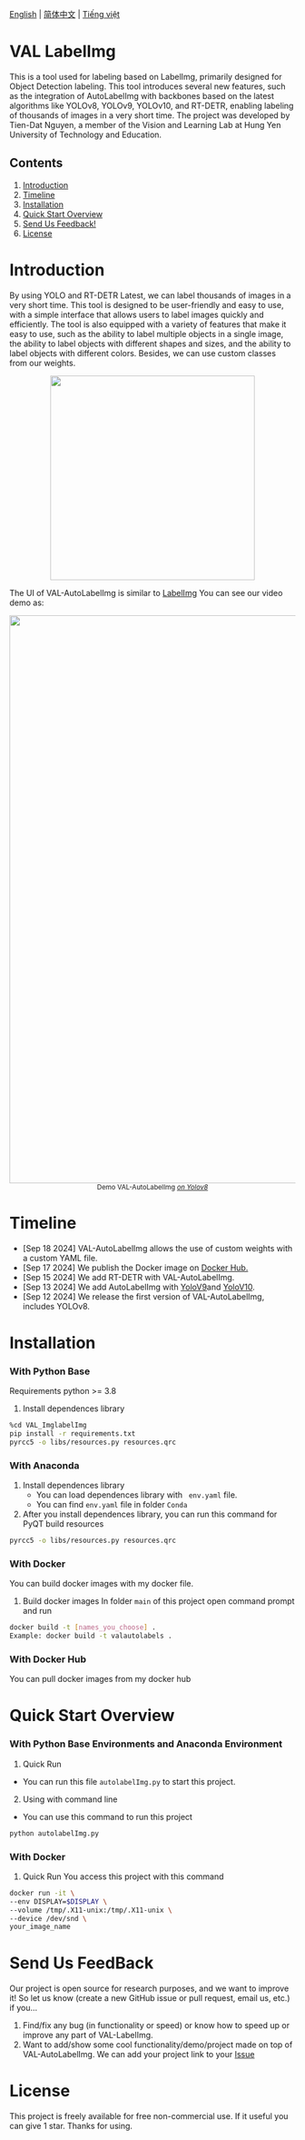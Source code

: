 [English](README.md) | [简体中文](readme/README.zh-CN.md) | [Tiếng việt](readme/README.vietnam-vn.md)
# VAL LabelImg

This is a tool used for labeling based on LabelImg, primarily designed for Object Detection labeling. This tool introduces several new features, such as the integration of AutoLabelImg with backbones based on the latest algorithms like YOLOv8, YOLOv9, YOLOv10, and RT-DETR, enabling labeling of thousands of images in a very short time. The project was developed by Tien-Dat Nguyen, a member of the Vision and Learning Lab at Hung Yen University of Technology and Education.

## Contents
1. [Introduction](#introduction)
2. [Timeline](#timeline)
3. [Installation](#installation)
4. [Quick Start Overview](#quick-start-overview)
5. [Send Us Feedback!](#send-us-feedback)
6. [License](#license)


# Introduction
By using YOLO and RT-DETR Latest, we can label thousands of images in a very short time. This tool is designed to be user-friendly and easy to use, with a simple interface that allows users to label images quickly and efficiently. The tool is also equipped with a variety of features that make it easy to use, such as the ability to label multiple objects in a single image, the ability to label objects with different shapes and sizes, and the ability to label objects with different colors. Besides, we can use custom classes from our weights.

<p align="center">
    <img src="/github/readme/images/imgs1.png" width="360">
</p>

The UI of VAL-AutoLabelImg is similar to [LabelImg](https://github.com/HumanSignal/labelImg)
You can see our video demo as:
<p align="center">
    <img src="/github/readme/videos/demo.gif" width="1000">
    <br>
    <sup>Demo VAL-AutoLabelImg <a href="https://github.com/ultralytics/ultralytics" target="_blank"><i>on Yolov8</i></a></sup>
</p>

# Timeline
- [Sep 18 2024] VAL-AutoLabelImg allows the use of custom weights with a custom YAML file.
- [Sep 17 2024] We publish the Docker image on [Docker Hub.](https://hub.docker.com/r/nguyendat1354/val-autolabel)
- [Sep 15 2024] We add RT-DETR with VAL-AutoLabelImg.
- [Sep 13 2024] We add AutoLabelImg with [YoloV9](https://github.com/WongKinYiu/yolov9)and [YoloV10](https://github.com/THU-MIG/yolov10).
- [Sep 12 2024] We release the first version of VAL-AutoLabelImg, includes YOLOv8.
# Installation

### With Python Base
Requirements python >= 3.8
1. Install dependences library
 ```bash
%cd VAL_ImglabelImg
pip install -r requirements.txt
pyrcc5 -o libs/resources.py resources.qrc
```

### With Anaconda 
1. Install dependences library
   - You can load dependences library with ``` env.yaml``` file.
   - You can find ```env.yaml``` file in folder ```Conda```
2. After you install dependences library, you can run this command for PyQT build resources
```bash
pyrcc5 -o libs/resources.py resources.qrc
```

### With Docker
You can build docker images with my docker file.
1. Build docker images
In folder ```main``` of this project open command prompt and run
``` bash
docker build -t [names_you_choose] .
Example: docker build -t valautolabels .
```

### With Docker Hub
You can pull docker images from my docker hub

# Quick Start Overview
### With Python Base Environments and Anaconda Environment
1. Quick Run
- You can run this file ```autolabelImg.py``` to start this project.

2. Using with command line
- You can use this command to run this project
```bash
python autolabelImg.py
```

### With Docker
1. Quick Run
You access this project with this command
```bash
docker run -it \
--env DISPLAY=$DISPLAY \
--volume /tmp/.X11-unix:/tmp/.X11-unix \
--device /dev/snd \
your_image_name
```

# Send Us FeedBack
Our project is open source for research purposes, and we want to improve it! So let us know (create a new GitHub issue or pull request, email us, etc.) if you...
1. Find/fix any bug (in functionality or speed) or know how to speed up or improve any part of VAL-LabelImg.
2. Want to add/show some cool functionality/demo/project made on top of VAL-AutoLabelImg. We can add your project link to your [Issue](https://github.com/datnguyen-tien204/VAL_ImglabelImg/issues)

# License
This project is freely available for free non-commercial use. If it useful you can give 1 star. Thanks for using.
